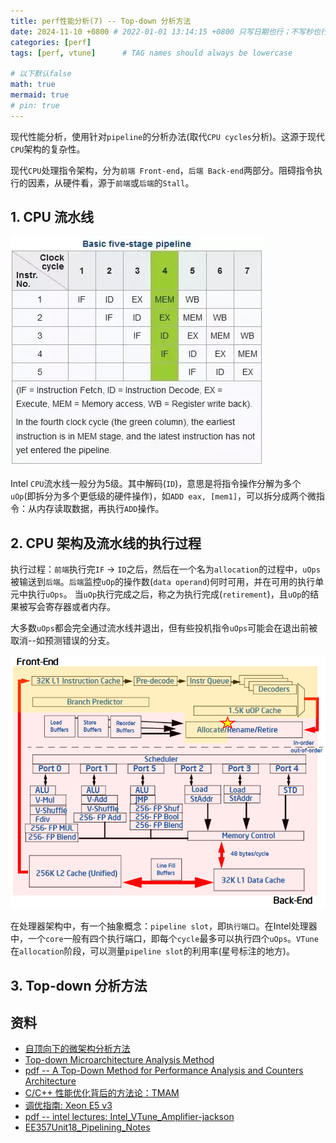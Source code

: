 ```yaml
---
title: perf性能分析(7) -- Top-down 分析方法
date: 2024-11-10 +0800 # 2022-01-01 13:14:15 +0800 只写日期也行；不写秒也行；这样也行 2022-03-09T00:55:42+08:00
categories: [perf]
tags: [perf, vtune]      # TAG names should always be lowercase

# 以下默认false
math: true
mermaid: true
# pin: true
---
```


现代性能分析，使用针对`pipeline`的分析办法(取代`CPU cycles`分析)。这源于现代`CPU`架构的复杂性。

现代`CPU`处理指令架构，分为`前端 Front-end`，`后端 Back-end`两部分。阻碍指令执行的因素，从硬件看，源于`前端`或`后端`的`Stall`。

## 1. CPU 流水线 ##

![intel_five-stage-pipeline](/assets/images/perf/20241110-top-down-method/intel_basic_five-stage_pipeline.webp)

Intel `CPU`流水线一般分为5级。其中解码(`ID`)，意思是将指令操作分解为多个`uOp`(即拆分为多个更低级的硬件操作)，如`ADD eax, [mem1]`，可以拆分成两个微指令：从内存读取数据，再执行`ADD`操作。

## 2. CPU 架构及流水线的执行过程 ##

执行过程：`前端`执行完`IF` -> `ID`之后，然后在一个名为`allocation`的过程中，`uOps`被输送到`后端`。`后端`监控`uOp`的操作数(`data operand`)何时可用，并在可用的执行单元中执行`uOps`。
当`uOp`执行完成之后，称之为执行完成(`retirement`)，且`uOp`的结果被写会寄存器或者内存。

大多数`uOps`都会完全通过流水线并退出，但有些投机指令`uOps`可能会在退出前被取消--如预测错误的分支。

![cpu_micro_arch](/assets/images/perf/20241110-top-down-method/CPU-micro-arch.png)

在处理器架构中，有一个抽象概念：`pipeline slot`，即`执行端口`。在Intel处理器中，一个`core`一般有四个执行端口，即每个`cycle`最多可以执行四个`uOps`。`VTune`在`allocation`阶段，可以测量`pipeline slot`的利用率(星号标注的地方)。

## 3. Top-down 分析方法 ##



## 资料 ##

* [自顶向下的微架构分析方法](https://www.intel.cn/content/www/cn/zh/docs/vtune-profiler/cookbook/2023-0/top-down-microarchitecture-analysis-method.html)
* [Top-down Microarchitecture Analysis Method](https://www.intel.com/content/www/us/en/docs/vtune-profiler/cookbook/2023-0/top-down-microarchitecture-analysis-method.html)
* [pdf -- A Top-Down Method for Performance Analysis and Counters Architecture](/assets/pdf/perf/perf_docs_20241110/A%20Top-Down%20Method%20for%20Performance%20Analysis%20and%20Counters%20Architecture.pdf)
* [C/C++ 性能优化背后的方法论：TMAM](https://www.cnblogs.com/vivotech/p/14547399.html)
* [调优指南: Xeon E5 v3](https://zzqcn.github.io/perf/intel_vtune/tunning_guide_e5v3.html)
* [pdf -- intel lectures: Intel_VTune_Amplifier-jackson](/assets/pdf/perf/perf_docs_20241110/Intel_VTune_Amplifier-jackson.pdf)
* [EE357Unit18_Pipelining_Notes](/assets/pdf/perf/perf_docs_20241110/EE357Unit18_Pipelining_Notes.pdf)